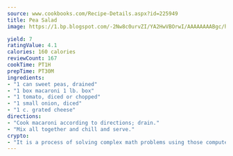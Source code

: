 ```yaml
---
source: www.cookbooks.com/Recipe-Details.aspx?id=225949
title: Pea Salad
image: https://1.bp.blogspot.com/-2Nw8c0urvZI/YA2HwVBOrwI/AAAAAAAABgc/hcoCuYbLRGghREWYfHLERS8jzKEXzVPXwCLcBGAsYHQ/s154/14.png

yield: 7
ratingValue: 4.1
calories: 160 calories
reviewCount: 167
cookTime: PT1H
prepTime: PT30M
ingredients:
- "1 can sweet peas, drained"
- "1 box macaroni 1 lb. box"
- "1 tomato, diced or chopped"
- "1 small onion, diced"
- "1 c. grated cheese"
directions:
- "Cook macaroni according to directions; drain."
- "Mix all together and chill and serve."
crypto:
- "It is a process of solving complex math problems using those computers which run bitcoin software."
---
```

